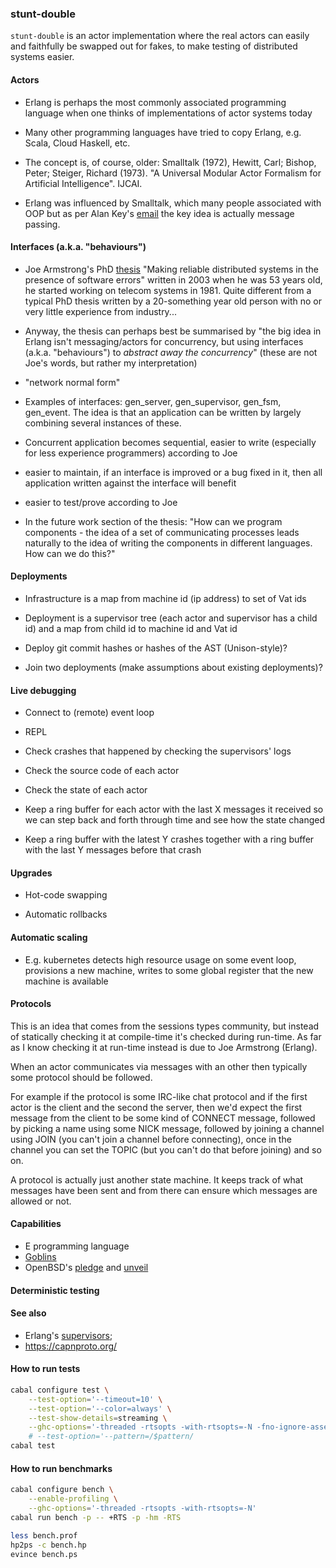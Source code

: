 ### stunt-double

`stunt-double` is an actor implementation where the real actors can easily and
faithfully be swapped out for fakes, to make testing of distributed systems
easier.

#### Actors

* Erlang is perhaps the most commonly associated programming language when one
  thinks of implementations of actor systems today

* Many other programming languages have tried to copy Erlang, e.g. Scala, Cloud
  Haskell, etc.

* The concept is, of course, older: Smalltalk (1972), Hewitt, Carl; Bishop,
  Peter; Steiger, Richard (1973). "A Universal Modular Actor Formalism for
  Artificial Intelligence". IJCAI.

* Erlang was influenced by Smalltalk, which many people associated with OOP but
  as per Alan Key's
  [email](http://lists.squeakfoundation.org/pipermail/squeak-dev/1998-October/017019.html)
  the key idea is actually message passing.

#### Interfaces (a.k.a. "behaviours")

* Joe Armstrong's PhD
  [thesis](https://erlang.org/download/armstrong_thesis_2003.pdf) "Making
  reliable distributed systems in the presence of software errors" written in
  2003 when he was 53 years old, he started working on telecom systems in 1981.
  Quite different from a typical PhD thesis written by a 20-something year old
  person with no or very little experience from industry...

* Anyway, the thesis can perhaps best be summarised by "the big idea in Erlang
  isn't messaging/actors for concurrency, but using interfaces (a.k.a.
  "behaviours") to *abstract away the concurrency*" (these are not Joe's words,
  but rather my interpretation)

* "network normal form"

* Examples of interfaces: gen_server, gen_supervisor, gen_fsm, gen_event. The
  idea is that an application can be written by largely combining several
  instances of these.

* Concurrent application becomes sequential, easier to write (especially for
  less experience programmers) according to Joe

* easier to maintain, if an interface is improved or a bug fixed in it, then all
  application written against the interface will benefit

* easier to test/prove according to Joe

* In the future work section of the thesis: "How can we program components - the
  idea of a set of communicating processes leads naturally to the idea of
  writing the components in different languages. How can we do this?"

#### Deployments

* Infrastructure is a map from machine id (ip address) to set of Vat ids

* Deployment is a supervisor tree (each actor and supervisor has a child id) and
  a map from child id to machine id and Vat id

* Deploy git commit hashes or hashes of the AST (Unison-style)?

* Join two deployments (make assumptions about existing deployments)?

#### Live debugging

* Connect to (remote) event loop
* REPL
* Check crashes that happened by checking the supervisors' logs
* Check the source code of each actor
* Check the state of each actor

* Keep a ring buffer for each actor with the last X messages it received so we
  can step back and forth through time and see how the state changed

* Keep a ring buffer with the latest Y crashes together with a ring buffer with
  the last Y messages before that crash

#### Upgrades

* Hot-code swapping

* Automatic rollbacks

#### Automatic scaling

* E.g. kubernetes detects high resource usage on some event loop, provisions a new machine, writes to some global register that the new machine is available

#### Protocols

This is an idea that comes from the sessions types community, but instead of
statically checking it at compile-time it's checked during run-time. As far as I
know checking it at run-time instead is due to Joe Armstrong (Erlang).

When an actor communicates via messages with an other then typically some
protocol should be followed.

For example if the protocol is some IRC-like chat protocol and if the first
actor is the client and the second the server, then we'd expect the first
message from the client to be some kind of CONNECT message, followed by picking
a name using some NICK message, followed by joining a channel using JOIN (you
can't join a channel before connecting), once in the channel you can set the
TOPIC (but you can't do that before joining) and so on.

A protocol is actually just another state machine. It keeps track of what
messages have been sent and from there can ensure which messages are allowed or
not.

#### Capabilities

* E programming language
* [Goblins](https://spritelyproject.org/#goblins)
* OpenBSD's [pledge](https://man.openbsd.org/pledge.2) and
  [unveil](https://man.openbsd.org/unveil.2)

#### Deterministic testing

#### See also

* Erlang's [supervisors](https://erlang.org/doc/man/supervisor.html);
* https://capnproto.org/

#### How to run tests

```bash
cabal configure test \
    --test-option='--timeout=10' \
    --test-option='--color=always' \
    --test-show-details=streaming \
    --ghc-options='-threaded -rtsopts -with-rtsopts=-N -fno-ignore-asserts' \
    # --test-option='--pattern=/$pattern/
cabal test
```

#### How to run benchmarks

```bash
cabal configure bench \
    --enable-profiling \
    --ghc-options='-threaded -rtsopts -with-rtsopts=-N'
cabal run bench -p -- +RTS -p -hm -RTS

less bench.prof
hp2ps -c bench.hp
evince bench.ps
```
